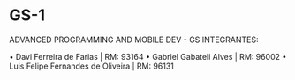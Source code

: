 # GS-1
ADVANCED PROGRAMMING AND MOBILE DEV - GS
INTEGRANTES:
 
 • Davi Ferreira de Farias | RM: 93164
 • Gabriel Gabateli Alves | RM: 96002
 • Luis Felipe Fernandes de Oliveira | RM: 96131